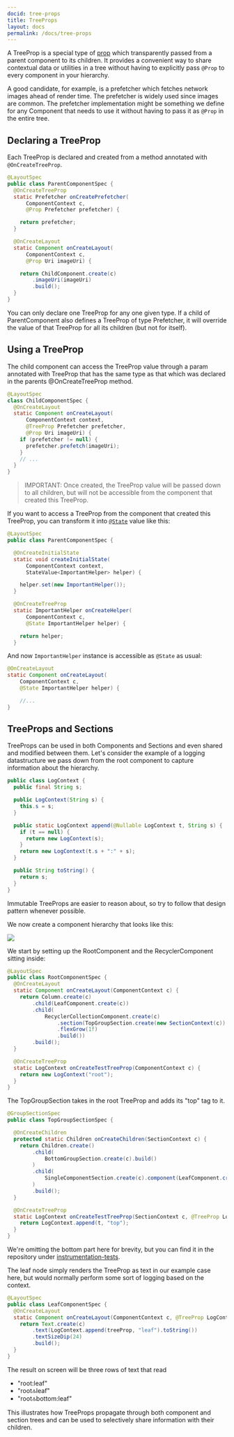 ```yaml
---
docid: tree-props
title: TreeProps
layout: docs
permalink: /docs/tree-props
---
```


A TreeProp is a special type of [prop](/docs/props) which transparently passed
from a parent component to its children. It provides a convenient way to share
contextual data or utilities in a tree without having to explicitly pass `@Prop`
to every component in your hierarchy.

A good candidate, for example, is a prefetcher which fetches network images
ahead of render time. The prefetcher is widely used since images are common. The
prefetcher implementation might be something we define for any Component that
needs to use it without having to pass it as `@Prop` in the entire tree.

## Declaring a TreeProp

Each TreeProp is declared and created from a method annotated with `@OnCreateTreeProp`.

```java
@LayoutSpec
public class ParentComponentSpec {
  @OnCreateTreeProp
  static Prefetcher onCreatePrefetcher(
      ComponentContext c,
      @Prop Prefetcher prefetcher) {

    return prefetcher;
  }

  @OnCreateLayout
  static Component onCreateLayout(
      ComponentContext c,
      @Prop Uri imageUri) {

    return ChildComponent.create(c)
        .imageUri(imageUri)
        .build();
  }
}
```

You can only declare one TreeProp for any one given type. If a child of ParentComponent also defines a TreeProp of type Prefetcher, it will override the value of that TreeProp for all its children (but not for itself).

## Using a TreeProp

The child component can access the TreeProp value through a param annotated with TreeProp that has the same type as that which was declared in the parents @OnCreateTreeProp method.

``` java
@LayoutSpec
class ChildComponentSpec {
  @OnCreateLayout
  static Component onCreateLayout(
      ComponentContext context,
      @TreeProp Prefetcher prefetcher,
      @Prop Uri imageUri) {
    if (prefetcher != null) {
      prefetcher.prefetch(imageUri);
    }
    // ...
  }
}
```

> IMPORTANT: Once created, the TreeProp value will be passed down to all children, but will not be accessible from the component that created this TreeProp.

If you want to access a TreeProp from the component that created this TreeProp, you can transform it into [`@State`](https://fblitho.com/docs/state) value like this:

```java
@LayoutSpec
public class ParentComponentSpec {

  @OnCreateInitialState
  static void createInitialState(
      ComponentContext context,
      StateValue<ImportantHelper> helper) {

    helper.set(new ImportantHelper());
  }

  @OnCreateTreeProp
  static ImportantHelper onCreateHelper(
      ComponentContext c,
      @State ImportantHelper helper) {

    return helper;
  }
```

And now `ImportantHelper` instance is accessible as `@State` as usual:

```java
@OnCreateLayout
static Component onCreateLayout(
    ComponentContext c,
    @State ImportantHelper helper) {

	//...
}
```

## TreeProps and Sections

TreeProps can be used in both Components and Sections and even shared and
modified between them. Let's consider the example of a logging datastructure we
pass down from the root component to capture information about the hierarchy.

```java
public class LogContext {
  public final String s;

  public LogContext(String s) {
    this.s = s;
  }

  public static LogContext append(@Nullable LogContext t, String s) {
    if (t == null) {
      return new LogContext(s);
    }
    return new LogContext(t.s + ":" + s);
  }

  public String toString() {
    return s;
  }
}

```

Immutable TreeProps are easier to reason about, so try to follow that design
pattern whenever possible.

We now create a component hierarchy that looks like this:

<img src="/static/images/treeprop-sections.png">

We start by setting up the RootComponent and the RecyclerComponent sitting
inside:

```java
@LayoutSpec
public class RootComponentSpec {
  @OnCreateLayout
  static Component onCreateLayout(ComponentContext c) {
    return Column.create(c)
        .child(LeafComponent.create(c))
        .child(
            RecyclerCollectionComponent.create(c)
                .section(TopGroupSection.create(new SectionContext(c)).build())
                .flexGrow(1f)
                .build())
        .build();
  }

  @OnCreateTreeProp
  static LogContext onCreateTestTreeProp(ComponentContext c) {
    return new LogContext("root");
  }
}
```

The TopGroupSection takes in the root TreeProp and adds its "top" tag to it.

```java
@GroupSectionSpec
public class TopGroupSectionSpec {

  @OnCreateChildren
  protected static Children onCreateChildren(SectionContext c) {
    return Children.create()
        .child(
            BottomGroupSection.create(c).build()
        )
        .child(
            SingleComponentSection.create(c).component(LeafComponent.create(c))
        )
        .build();
  }

  @OnCreateTreeProp
  static LogContext onCreateTestTreeProp(SectionContext c, @TreeProp LogContext t) {
    return LogContext.append(t, "top");
  }
}
```

We're omitting the bottom part here for brevity, but you can find it in the
repository under [instrumentation-tests](https://github.com/facebook/litho/tree/master/litho-instrumentation-tests/src/main/java/com/facebook/litho/sections/treeprops).

The leaf node simply renders the TreeProp as text in our example case here, but
would normally perform some sort of logging based on the context.

```java
@LayoutSpec
public class LeafComponentSpec {
  @OnCreateLayout
  static Component onCreateLayout(ComponentContext c, @TreeProp LogContext treeProp) {
    return Text.create(c)
        .text(LogContext.append(treeProp, "leaf").toString())
        .textSizeDip(24)
        .build();
  }
}
```

The result on screen will be three rows of text that read

- "root:leaf"
- "root:top:leaf"
- "root:top:bottom:leaf"

This illustrates how TreeProps propagate through both component and section
trees and can be used to selectively share information with their children.
